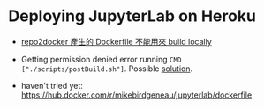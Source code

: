 # Deploying JupyterLab on Heroku

* [repo2docker 產生的 Dockerfile 不能用來 build locally](https://repo2docker.readthedocs.io/en/latest/faq.html#can-i-use-repo2docker-to-bootstrap-my-own-dockerfile)

* Getting permission denied error running ``CMD ["./scripts/postBuild.sh"]``. Possible [solution](https://stackoverflow.com/questions/18960689/ubuntu-says-bash-program-permission-denied/18960752).

* haven't tried yet: https://hub.docker.com/r/mikebirdgeneau/jupyterlab/dockerfile